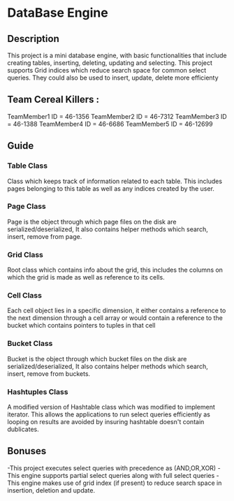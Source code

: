 # DataBase Engine

## Description

This project is a mini database engine, with basic functionalities that include creating tables, inserting, deleting, updating and selecting.
This project supports Grid indices which reduce search space for common select queries. They could also be used to insert, update, delete more efficienty

## Team Cereal Killers :

TeamMember1 ID = 46-1356
TeamMember2 ID = 46-7312
TeamMember3 ID = 46-1388
TeamMember4 ID = 46-6686
TeamMember5 ID = 46-12699


## Guide 

 ### Table Class
 Class which keeps track of information related to each table. This includes pages belonging to this table as well as any indices created by the user.
 ### Page Class
 Page is the object through which page files on the disk are serialized/deserialized, It also contains helper methods which search, insert, remove from page.
 ### Grid Class
 Root class which contains info about the grid, this includes the columns on which the grid is made as well as reference to its cells.
 ### Cell Class
 Each cell object lies in a specific dimension, it either contains a reference to the next dimension through a cell array or would contain a reference to the bucket which contains pointers to tuples in that cell
 ### Bucket Class 
 Bucket is the object through which bucket files on the disk are serialized/deserialized, It also contains helper methods which search, insert, remove from buckets.
 ### Hashtuples Class
 A modified version of Hashtable class which was modified to implement iterator. This allows the applications to run select queries efficiently as looping on results are avoided by insuring hashtable doesn't contain dublicates.
 

## Bonuses 
-This project executes select queries with precedence as (AND,OR,XOR)
-This engine supports partial select queries along with full select queries
-This engine makes use of grid index (if present) to reduce search space in insertion, deletion and update.
